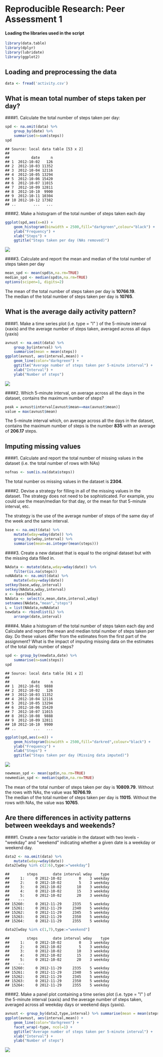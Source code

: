 # Reproducible Research: Peer Assessment 1
#### Loading the libraries used in the script

```r
library(data.table)
library(dplyr)
library(lubridate)
library(ggplot2)
```
## Loading and preprocessing the data

```r
data <- fread('activity.csv')
```

## What is mean total number of steps taken per day?

####1. Calculate the total number of steps taken per day:

```r
spd <- na.omit(data) %>% 
    group_by(date) %>% 
    summarise(n=sum(steps))
spd
```

```
## Source: local data table [53 x 2]
## 
##          date     n
## 1  2012-10-02   126
## 2  2012-10-03 11352
## 3  2012-10-04 12116
## 4  2012-10-05 13294
## 5  2012-10-06 15420
## 6  2012-10-07 11015
## 7  2012-10-09 12811
## 8  2012-10-10  9900
## 9  2012-10-11 10304
## 10 2012-10-12 17382
## ..        ...   ...
```

####2. Make a histogram of the total number of steps taken each day

```r
ggplot(spd,aes(x=n)) + 
    geom_histogram(binwidth = 2500,fill="darkgreen",colour="black") + 
    ylab("Frequency") +
    xlab("Steps") +
    ggtitle("Steps taken per day (NAs removed)")
```

![](PA1_template_files/figure-html/unnamed-chunk-4-1.png) 

####3. Calculate and report the mean and median of the total number of steps taken per day

```r
mean_spd <- mean(spd$n,na.rm=TRUE)
median_spd <- median(spd$n,na.rm=TRUE)
options(scipen=1, digits=2)
```

The mean of the total number of steps taken per day is **10766.19**.  
The median of the total number of steps taken per day is **10765**.

## What is the average daily activity pattern?

####1. Make a time series plot (i.e. type = "l" ) of the 5-minute interval (xaxis) and the average number of steps taken, averaged across all days (yaxis)

```r
avnust <- na.omit(data) %>% 
    group_by(interval) %>% 
    summarise(mean = mean(steps))
ggplot(avnust, aes(interval,mean)) + 
    geom_line(color="darkgreen") +
    ggtitle("Average number of steps taken per 5-minute interval") +
    xlab("Interval") +
    ylab("Number of steps")
```

![](PA1_template_files/figure-html/unnamed-chunk-6-1.png) 

####2. Which 5-minute interval, on average across all the days in the dataset, contains the maximum number of steps?

```r
peak = avnust$interval[avnust$mean==max(avnust$mean)]
value = max(avnust$mean)
```

The 5-minute interval which, on average across all the days in the dataset, contains the maximum number of steps is the number **835** with an average of **206.17** steps. 

## Imputing missing values

####1. Calculate and report the total number of missing values in the dataset (i.e. the total number of rows with NAs)

```r
nofnas <- sum(is.na(data$steps))
```

The total number os missing values in the dataset is **2304**.

####2. Devise a strategy for filling in all of the missing values in the dataset. The strategy does not need to be sophisticated. For example, you could use the mean/median for that day, or the mean for that 5-minute interval, etc.

The strategy is the use of the average number of steps of the same day of the week and the same interval.


```r
base <- na.omit(data) %>% 
    mutate(wday=wday(date)) %>% 
    group_by(wday,interval) %>% 
    summarise(mean=as.integer(mean(steps)))
```


####3. Create a new dataset that is equal to the original dataset but with the missing data filled in.

```r
NAdata <- mutate(data,wday=wday(date)) %>% 
    filter(is.na(steps))
noNAdata <- na.omit(data) %>% 
    mutate(wday=wday(date))
setkey(base,wday,interval)
setkey(NAdata,wday,interval)
x <- base[NAdata]
NAdata <- select(x,mean,date,interval,wday)
setnames(NAdata,"mean","steps")
L = list(NAdata,noNAdata)
newdata <- rbindlist(L) %>% 
    arrange(date,interval)
```

####4. Make a histogram of the total number of steps taken each day and Calculate and report the mean and median total number of steps taken per day. Do these values differ from the estimates from the first part of the assignment? What is the impact of imputing missing data on the estimates of the total daily number of steps?

```r
spd <- group_by(newdata,date) %>% 
    summarise(n=sum(steps))
spd
```

```
## Source: local data table [61 x 2]
## 
##          date     n
## 1  2012-10-01  9888
## 2  2012-10-02   126
## 3  2012-10-03 11352
## 4  2012-10-04 12116
## 5  2012-10-05 13294
## 6  2012-10-06 15420
## 7  2012-10-07 11015
## 8  2012-10-08  9888
## 9  2012-10-09 12811
## 10 2012-10-10  9900
## ..        ...   ...
```

```r
ggplot(spd,aes(x=n)) + 
    geom_histogram(binwidth = 2500,fill="darkred",colour="black") + 
    ylab("Frequency") +
    xlab("Steps") +
    ggtitle("Steps taken per day (Missing data imputed)")
```

![](PA1_template_files/figure-html/unnamed-chunk-11-1.png) 

```r
newmean_spd <- mean(spd$n,na.rm=TRUE)
newmedian_spd <- median(spd$n,na.rm=TRUE)
```

The mean of the total number of steps taken per day is **10809.79**. Without the rows with NAs, the value was **10766.19**.  
The median of the total number of steps taken per day is **11015**. Without the rows with NAs, the value was **10765**.  

## Are there differences in activity patterns between weekdays and weekends?

####1. Create a new factor variable in the dataset with two levels - "weekday" and "weekend" indicating whether a given date is a weekday or weekend day.

```r
data2 <- na.omit(data) %>% 
    mutate(wday=wday(date))
data2[wday %in% c(2:6),type:="weekday"]
```

```
##        steps       date interval wday    type
##     1:     0 2012-10-02        0    3 weekday
##     2:     0 2012-10-02        5    3 weekday
##     3:     0 2012-10-02       10    3 weekday
##     4:     0 2012-10-02       15    3 weekday
##     5:     0 2012-10-02       20    3 weekday
##    ---                                       
## 15260:     0 2012-11-29     2335    5 weekday
## 15261:     0 2012-11-29     2340    5 weekday
## 15262:     0 2012-11-29     2345    5 weekday
## 15263:     0 2012-11-29     2350    5 weekday
## 15264:     0 2012-11-29     2355    5 weekday
```

```r
data2[wday %in% c(1,7),type:="weekend"]
```

```
##        steps       date interval wday    type
##     1:     0 2012-10-02        0    3 weekday
##     2:     0 2012-10-02        5    3 weekday
##     3:     0 2012-10-02       10    3 weekday
##     4:     0 2012-10-02       15    3 weekday
##     5:     0 2012-10-02       20    3 weekday
##    ---                                       
## 15260:     0 2012-11-29     2335    5 weekday
## 15261:     0 2012-11-29     2340    5 weekday
## 15262:     0 2012-11-29     2345    5 weekday
## 15263:     0 2012-11-29     2350    5 weekday
## 15264:     0 2012-11-29     2355    5 weekday
```

####2. Make a panel plot containing a time series plot (i.e. type = "l" ) of the 5-minute interval (xaxis) and the average number of steps taken, averaged across all weekday days or weekend days (yaxis). 

```r
avnust <- group_by(data2,type,interval) %>% summarise(mean = mean(steps))
ggplot(avnust, aes(interval,mean)) +
    geom_line(color="darkgreen") +
    facet_wrap(~type, ncol=1) +
    ggtitle("Average number of steps taken per 5-minute interval") +
    xlab("Interval") +
    ylab("Number of steps")
```

![](PA1_template_files/figure-html/unnamed-chunk-13-1.png) 
